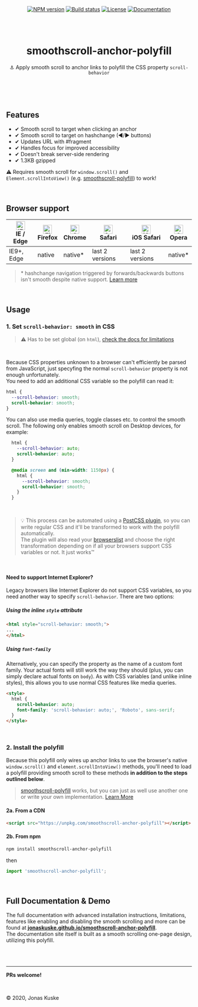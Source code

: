 <p align="center">
  <a href="https://www.npmjs.com/package/smoothscroll-anchor-polyfill"><img align="center" src="https://img.shields.io/npm/v/smoothscroll-anchor-polyfill.svg" alt="NPM version"></a>
  <a href="https://travis-ci.org/jonaskuske/smoothscroll-anchor-polyfill"><img align="center" src="https://travis-ci.org/jonaskuske/smoothscroll-anchor-polyfill.svg?branch=master" alt="Build status"></a>
  <a href="./LICENSE"><img align="center" src="https://img.shields.io/npm/l/smoothscroll-anchor-polyfill.svg" alt="License"></a>
  <a href="https://jonaskuske.github.io/smoothscroll-anchor-polyfill"><img align="center" src="https://img.shields.io/badge/documentation-up--to--date-blue.svg" alt="Documentation"></a>
</p>  

&nbsp;  
&nbsp;  

<h1 align="center">smoothscroll-anchor-polyfill</h1>
<p align="center">⚓ Apply smooth scroll to anchor links to polyfill the CSS property <code>scroll-behavior</code></p>

&nbsp;  
&nbsp;  
&nbsp;  

## Features

 - ✔ Smooth scroll to target when clicking an anchor
 - ✔ Smooth scroll to target on hashchange (◀/▶ buttons)
 - ✔ Updates URL with #fragment
 - ✔ Handles focus for improved accessibility
 - ✔ Doesn't break server-side rendering
 - ✔ 1.3KB gzipped

⚠ Requires smooth scroll for `window.scroll()` and `Element.scrollIntoView()` (e.g. [smoothscroll-polyfill](http://iamdustan.com/smoothscroll/)) to work!

&nbsp;

## Browser support

| [<img src="https://raw.githubusercontent.com/alrra/browser-logos/master/src/edge/edge_48x48.png" alt="IE / Edge" width="24px" height="24px" />](http://godban.github.io/browsers-support-badges/)</br>IE / Edge | [<img src="https://raw.githubusercontent.com/alrra/browser-logos/master/src/firefox/firefox_48x48.png" alt="Firefox" width="24px" height="24px" />](http://godban.github.io/browsers-support-badges/)</br>Firefox | [<img src="https://raw.githubusercontent.com/alrra/browser-logos/master/src/chrome/chrome_48x48.png" alt="Chrome" width="24px" height="24px" />](http://godban.github.io/browsers-support-badges/)</br>Chrome | [<img src="https://raw.githubusercontent.com/alrra/browser-logos/master/src/safari/safari_48x48.png" alt="Safari" width="24px" height="24px" />](http://godban.github.io/browsers-support-badges/)</br>Safari | [<img src="https://raw.githubusercontent.com/alrra/browser-logos/master/src/safari-ios/safari-ios_48x48.png" alt="iOS Safari" width="24px" height="24px" />](http://godban.github.io/browsers-support-badges/)</br>iOS Safari | [<img src="https://raw.githubusercontent.com/alrra/browser-logos/master/src/opera/opera_48x48.png" alt="Opera" width="24px" height="24px" />](http://godban.github.io/browsers-support-badges/)</br>Opera |
| --------- | --------- | --------- | --------- | --------- | --------- |
| IE9+, Edge| native| native*| last 2 versions| last 2 versions| native*  

> \* hashchange navigation triggered by forwards/backwards buttons isn't smooth despite native support. [Learn more](https://jonaskuske.github.io/smoothscroll-anchor-polyfill#native-inconsistencies)

&nbsp;

## Usage

### 1. Set `scroll-behavior: smooth` in CSS
> ⚠ Has to be set global (on `html`), [check the docs for limitations](https://jonaskuske.github.io/smoothscroll-anchor-polyfill#global-only)  

&nbsp;

Because CSS properties unknown to a browser can't efficiently be parsed from JavaScript, just specyfing the normal `scroll-behavior` property is not enough unfortunately.  
You need to add an additional CSS variable so the polyfill can read it:

```css
html {
  --scroll-behavior: smooth;
  scroll-behavior: smooth;
}
```

You can also use media queries, toggle classes etc. to control the smooth scroll. The following only enables smooth scroll on Desktop devices, for example:

```css
  html {
    --scroll-behavior: auto;
    scroll-behavior: auto;
  }

  @media screen and (min-width: 1150px) {
    html {
      --scroll-behavior: smooth;
      scroll-behavior: smooth;
    }
  }
```

&nbsp;

> 💡 This process can be automated using a [PostCSS plugin](https://github.com/jonaskuske/postcss-smoothscroll-anchor-polyfill), so you can write regular CSS and it'll be transformed to work with the polyfill automatically.  
The plugin will also read your [browserslist](https://github.com/browserslist/browserslist) and choose the right transformation depending on if all your browsers support CSS variables or not. It just works™

&nbsp;

#### Need to support Internet Explorer?

Legacy browsers like Internet Explorer do not support CSS variables, so you need another way to specify `scroll-behavior`. There are two options:

##### Using the inline `style` attribute
```html
<html style="scroll-behavior: smooth;">
...
</html>
```

##### Using `font-family`
Alternatively, you can specify the property as the name of a custom font family. Your actual fonts will still work the way they should (plus, you can simply declare actual fonts on `body`). As with CSS variables (and unlike inline styles), this allows you to use normal CSS features like media queries.
```html
<style>
  html {
    scroll-behavior: auto;
    font-family: 'scroll-behavior: auto;', 'Roboto', sans-serif;
  }
</style>
```

&nbsp;

### 2. Install the polyfill
Because this polyfill only wires up anchor links to use the browser's native `window.scroll()` and `element.scrollIntoView()` methods, you'll need to load a polyfill providing smooth scroll to these methods **in addition to the steps outlined below**.
> [smoothscroll-polyfill](http://iamdustan.com/smoothscroll/) works, but you can just as well use another one or write your own implementation. [Learn More](https://jonaskuske.github.io/smoothscroll-anchor-polyfill#usage)
#### 2a. From a CDN
```html
<script src="https://unpkg.com/smoothscroll-anchor-polyfill"></script>
```

#### 2b. From npm
```bash
npm install smoothscroll-anchor-polyfill
```
then

```js
import 'smoothscroll-anchor-polyfill';
```

&nbsp;  

## Full Documentation & Demo

The full documentation with advanced installation instructions, limitations, features like enabling and disabling the smooth scrolling and more can be found at
[**jonaskuske.github.io/smoothscroll-anchor-polyfill**](https://jonaskuske.github.io/smoothscroll-anchor-polyfill).  
The documentation site itself is built as a smooth scrolling one-page design, utilizing this polyfill.

&nbsp;  
&nbsp;

___

**PRs welcome!**  
  
  &nbsp;  
  
© 2020, Jonas Kuske
